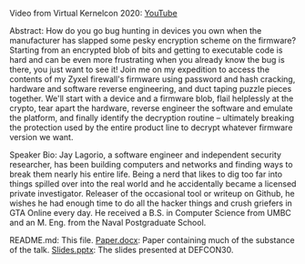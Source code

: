 Video from Virtual Kernelcon 2020: [YouTube](https://www.youtube.com/watch?v=EOVWCHP1t_s)

Abstract: How do you go bug hunting in devices you own when the manufacturer has slapped some pesky encryption scheme on the firmware? Starting from an encrypted blob of bits and getting to executable code is hard and can be even more frustrating when you already know the bug is there, you just want to see it! Join me on my expedition to access the contents of my Zyxel firewall's firmware using password and hash cracking, hardware and software reverse engineering, and duct taping puzzle pieces together. We'll start with a device and a firmware blob, flail helplessly at the crypto, tear apart the hardware, reverse engineer the software and emulate the platform, and finally identify the decryption routine – ultimately breaking the protection used by the entire product line to decrypt whatever firmware version we want.

Speaker Bio: Jay Lagorio, a software engineer and independent security researcher, has been building computers and networks and finding ways to break them nearly his entire life. Being a nerd that likes to dig too far into things spilled over into the real world and he accidentally became a licensed private investigator. Releaser of the occasional tool or writeup on Github, he wishes he had enough time to do all the hacker things and crush griefers in GTA Online every day. He received a B.S. in Computer Science from UMBC and an M. Eng. from the Naval Postgraduate School.

README.md: This file.
[Paper.docx](Paper.docx): Paper containing much of the substance of the talk.
[Slides.pptx](Slides.pptx): The slides presented at DEFCON30.
